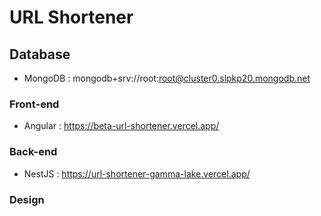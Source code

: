 # URL Shortener

## Database
- MongoDB : mongodb+srv://root:root@cluster0.slpkp20.mongodb.net

### Front-end
- Angular : https://beta-url-shortener.vercel.app/

### Back-end
- NestJS : https://url-shortener-gamma-lake.vercel.app/

### Design

